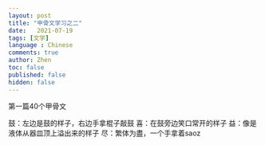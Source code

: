 ```yaml
---
layout: post
title: "甲骨文学习之二"
date:   2021-07-19
tags: [文学]
language : Chinese
comments: true
author: Zhen
toc: false
published: false
hidden: false
---
```

第一篇40个甲骨文

鼓：左边是鼓的样子，右边手拿棍子敲鼓
喜：在鼓旁边笑口常开的样子
益：像是液体从器皿顶上溢出来的样子
尽：繁体为盡，一个手拿着saoz

<!--stackedit_data:
eyJoaXN0b3J5IjpbMjA5MDUxNDM3NiwyMTI4MzMyNjcxXX0=
-->